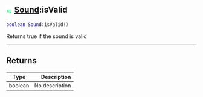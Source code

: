 ## ![client](../../.gitbook/assets/client.png) [Sound](./readme/sound.md):isValid

```lua
boolean Sound:isValid()
```

Returns true if the sound is valid

------
## Returns

| Type   | Description |
| ------ | ----------: |
| boolean | No description |

